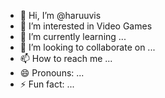 - 👋 Hi, I’m @haruuvis
- 👀 I’m interested in Video Games
- 🌱 I’m currently learning ...
- 💞️ I’m looking to collaborate on ...
- 📫 How to reach me ...
- 😄 Pronouns: ...
- ⚡ Fun fact: ...

<!---
haruuvis/haruuvis is a ✨ special ✨ repository because its `README.md` (this file) appears on your GitHub profile.
You can click the Preview link to take a look at your changes.
--->
